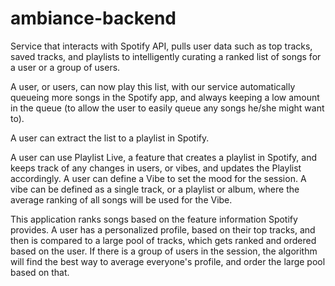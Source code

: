 # ambiance-backend

Service that interacts with Spotify API, pulls user data such as top tracks, saved tracks, and playlists to intelligently curating a ranked list of songs for a user or a group of users.

A user, or users, can now play this list, with our service automatically queueing more songs in the Spotify app, and always keeping a low amount in the queue (to allow the user to easily queue any songs he/she might want to).

A user can extract the list to a playlist in Spotify.

A user can use Playlist Live, a feature that creates a playlist in Spotify, and keeps track of any changes in users, or vibes, and updates the Playlist accordingly.
A user can define a Vibe to set the mood for the session. A vibe can be defined as a single track, or a playlist or album, where the average ranking of all songs will be used for the Vibe.

This application ranks songs based on the feature information Spotify provides. A user has a personalized profile, based on their top tracks, and then is compared to a large pool of tracks, which gets ranked and ordered based on the user. If there is a group of users in the session, the algorithm will find the best way to average everyone's profile, and order the large pool based on that.
